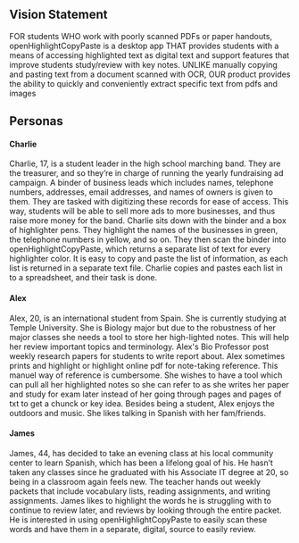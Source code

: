 ## Vision Statement
FOR students WHO work with poorly scanned PDFs or paper handouts, openHighlightCopyPaste is a desktop app THAT provides students with a means of accessing highlighted text as digital text and support features that improve students study/review with key notes. UNLIKE manually copying and pasting text from a document scanned with OCR, OUR product provides the ability to quickly and conveniently extract specific text from pdfs and images

## Personas
#### Charlie
Charlie, 17, is a student leader in the high school marching band. They are the treasurer, and so they’re in charge of running the yearly fundraising ad campaign. A binder of business leads which includes names, telephone numbers, addresses, email addresses, and names of owners is given to them. They are tasked with digitizing these records for ease of access. This way, students will be able to sell more ads to more businesses, and thus raise more money for the band. Charlie sits down with the binder and a box of highlighter pens. They highlight the names of the businesses in green, the telephone numbers in yellow, and so on. They then scan the binder into openHighlightCopyPaste, which returns a separate list of text for every highlighter color. It is easy to copy and paste the list of information, as each list is returned in a separate text file. Charlie copies and pastes each list in to a spreadsheet, and their task is done.

#### Alex
Alex, 20,  is an international student from Spain. She is currently studying at Temple University. She is Biology major but due to the robustness of her major classes she needs a tool to store her high-lighted notes. This will help her review important topics and terminology. Alex's Bio Professor post weekly research papers for students to write report about. Alex sometimes prints and highlight  or highlight online pdf for note-taking reference. This manuel way of reference is cumbersome. She wishes to have a tool which can pull all her highlighted notes so she can refer to as she writes her paper and study for exam later instead of her going through pages and pages of txt to get a chunck or key idea. Besides being a student, Alex enjoys the outdoors and music. She likes talking in Spanish with her fam/friends.


#### James   
James, 44, has decided to take an evening class at his local community center to learn Spanish, which has been a lifelong goal of his. He hasn’t taken any classes since he graduated with his Associate IT degree at 20, so being in a classroom again feels new. The teacher hands out weekly packets that include vocabulary lists, reading assignments, and writing assignments.  James likes to highlight the words he is struggling with to continue to review later, and reviews by looking through the entire packet.  He is interested in using openHighlightCopyPaste to easily scan these words and have them in a separate, digital, source to easily review.


